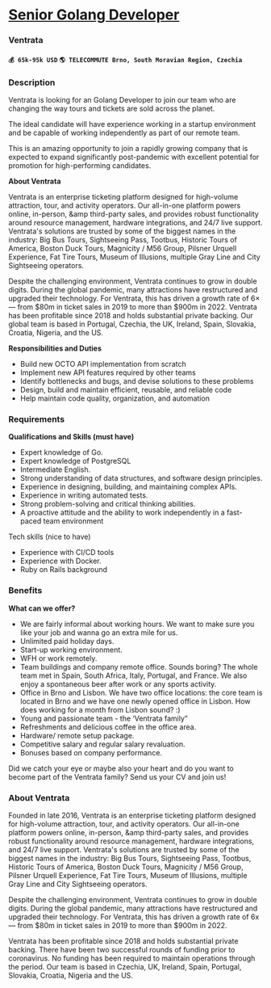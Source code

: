 # [Senior Golang Developer](https://www.remotewlb.com/apply/senior-golang-developer)  
### Ventrata  
#### `💰 65k-95k USD` `🌎 TELECOMMUTE Brno, South Moravian Region, Czechia`  

### **Description**

Ventrata is looking for an Golang Developer to join our team who are changing the way tours and tickets are sold across the planet.

The ideal candidate will have experience working in a startup environment and be capable of working independently as part of our remote team.

This is an amazing opportunity to join a rapidly growing company that is expected to expand significantly post-pandemic with excellent potential for promotion for high-performing candidates.

 **About Ventrata**

Ventrata is an enterprise ticketing platform designed for high-volume attraction, tour, and activity operators. Our all-in-one platform powers online, in-person, &amp third-party sales, and provides robust functionality around resource management, hardware integrations, and 24/7 live support. Ventrata's solutions are trusted by some of the biggest names in the industry: Big Bus Tours, Sightseeing Pass, Tootbus, Historic Tours of America, Boston Duck Tours, Magnicity / M56 Group, Pilsner Urquell Experience, Fat Tire Tours, Museum of Illusions, multiple Gray Line and City Sightseeing operators.

Despite the challenging environment, Ventrata continues to grow in double digits. During the global pandemic, many attractions have restructured and upgraded their technology. For Ventrata, this has driven a growth rate of 6× — from $80m in ticket sales in 2019 to more than $900m in 2022. Ventrata has been profitable since 2018 and holds substantial private backing. Our global team is based in Portugal, Czechia, the UK, Ireland, Spain, Slovakia, Croatia, Nigeria, and the US.

 **Responsibilities and Duties**

  * Build new OCTO API implementation from scratch
  * Implement new API features required by other teams
  * Identify bottlenecks and bugs, and devise solutions to these problems
  * Design, build and maintain efficient, reusable, and reliable code
  * Help maintain code quality, organization, and automation

### **Requirements**

 **Qualifications and Skills (must have)**

  * Expert knowledge of Go.
  * Expert knowledge of PostgreSQL
  * Intermediate English.
  * Strong understanding of data structures, and software design principles.
  * Experience in designing, building, and maintaining complex APIs.
  * Experience in writing automated tests.
  * Strong problem-solving and critical thinking abilities.
  * A proactive attitude and the ability to work independently in a fast-paced team environment

Tech skills (nice to have)

  * Experience with CI/CD tools
  * Experience with Docker.
  * Ruby on Rails background

### **Benefits**

 **What can we offer?**

  * We are fairly informal about working hours. We want to make sure you like your job and wanna go an extra mile for us.
  * Unlimited paid holiday days.
  * Start-up working environment.
  * WFH or work remotely.
  * Team buildings and company remote office. Sounds boring? The whole team met in Spain, South Africa, Italy, Portugal, and France. We also enjoy a spontaneous beer after work or any sports activity.
  * Office in Brno and Lisbon. We have two office locations: the core team is located in Brno and we have one newly opened office in Lisbon. How does working for a month from Lisbon sound? :)
  * Young and passionate team - the ‘Ventrata family”
  * Refreshments and delicious coffee in the office area.
  * Hardware/ remote setup package.
  * Competitive salary and regular salary revaluation.
  * Bonuses based on company performance.

Did we catch your eye or maybe also your heart and do you want to become part of the Ventrata family? Send us your CV and join us!

###  **About Ventrata**

Founded in late 2016, Ventrata is an enterprise ticketing platform designed for high-volume attraction, tour, and activity operators. Our all-in-one platform powers online, in-person, &amp third-party sales, and provides robust functionality around resource management, hardware integrations, and 24/7 live support. Ventrata's solutions are trusted by some of the biggest names in the industry: Big Bus Tours, Sightseeing Pass, Tootbus, Historic Tours of America, Boston Duck Tours, Magnicity / M56 Group, Pilsner Urquell Experience, Fat Tire Tours, Museum of Illusions, multiple Gray Line and City Sightseeing operators.

Despite the challenging environment, Ventrata continues to grow in double digits. During the global pandemic, many attractions have restructured and upgraded their technology. For Ventrata, this has driven a growth rate of 6x — from $80m in ticket sales in 2019 to more than $900m in 2022.

Ventrata has been profitable since 2018 and holds substantial private backing. There have been two successful rounds of funding prior to coronavirus. No funding has been required to maintain operations through the period. Our team is based in Czechia, UK, Ireland, Spain, Portugal, Slovakia, Croatia, Nigeria and the US.


